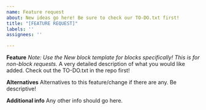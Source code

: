 ```yaml
---
name: Feature request
about: New ideas go here! Be sure to check our TO-DO.txt first!
title: "[FEATURE REQUEST]"
labels: ''
assignees: ''

---
```


**Feature**
*Note: Use the New block template for blocks specifically! This is for non-block requests.*
A very detailed description of what you would like added. Check out the TO-DO.txt in the repo first!

**Alternatives**
Alternatives to this feature/change if there are any. Be descriptive!

**Additional info**
Any other info should go here.
